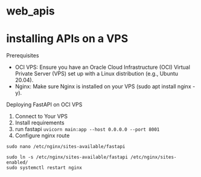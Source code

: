 # web_apis

# installing APIs on a VPS
Prerequisites

- OCI VPS: Ensure you have an Oracle Cloud Infrastructure (OCI) Virtual Private Server (VPS) set up with a Linux distribution (e.g., Ubuntu 20.04).
- Nginx: Make sure Nginx is installed on your VPS (sudo apt install nginx -y).

Deploying FastAPI on OCI VPS

1.	Connect to Your VPS
2.  Install requirements
3. run fastapi
```uvicorn main:app --host 0.0.0.0 --port 8001```
3.  Configure nginx route

```
sudo nano /etc/nginx/sites-available/fastapi
```

```
sudo ln -s /etc/nginx/sites-available/fastapi /etc/nginx/sites-enabled/
sudo systemctl restart nginx
```

